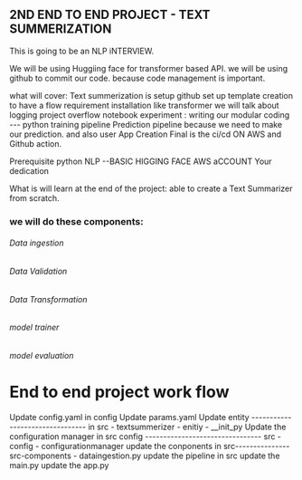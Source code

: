 
## 2ND END TO END PROJECT - TEXT SUMMERIZATION
This is going to be an NLP iNTERVIEW.

We will be using Huggiing face for transformer based API.
we will be using github to commit our code. because code management is important.

what will cover:
Text summerization is 
setup github
set up template creation to have a flow
requirement installation like transformer 
we will talk about logging 
project overflow
notebook experiment : 
writing our modular coding --- python
training pipeline
Prediction pipeline because we need to make our prediction. and also user App Creation
Final is the ci/cd ON AWS and Github action.


Prerequisite
python
NLP --BASIC HIGGING FACE
AWS aCCOUNT
Your dedication


What is will learn at the end of the project:
able to create a Text Summarizer from scratch.


### we will do these components:
###### Data ingestion
###### Data Validation
###### Data Transformation
###### model trainer
###### model evaluation


# End to end project work flow
Update config.yaml in config
Update params.yaml
Update entity -------------------------------- in src - textsummerizer - enitiy - __init_py
Update the configuration manager in src config -------------------------------- src - config - configurationmanager
update the conponents in src---------------src-components - dataingestion.py
update the pipeline in src
update the main.py
update the app.py
